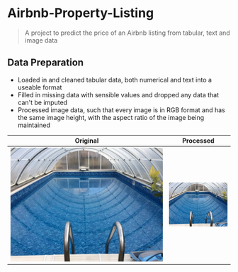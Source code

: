 # Airbnb-Property-Listing

> A project to predict the price of an Airbnb listing from tabular, text and image data

## Data Preparation

 - Loaded in and cleaned tabular data, both numerical and text into a useable format
 - Filled in missing data with sensible values and dropped any data that can't be imputed
 - Processed image data, such that every image is in RGB format and has the same image height, with the aspect ratio of the image being maintained

 **Original**                                              | **Processed**
----------------------------------------------------------|-------------------------------------------------------
<img src="./imgs/0a26e526-1adf-4a2a-888d-a05f7f0a2f33-a_original.png" />  |<img src="./imgs/0a26e526-1adf-4a2a-888d-a05f7f0a2f33-a_processed.png" />